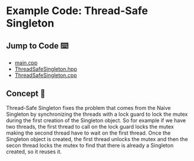 # Example Code: Thread-Safe Singleton

## Jump to Code :keyboard:

- [main.cpp](C++/src/main.cpp)
- [ThreadSafeSingleton.hpp](C++/include/ThreadSafeSingleton.hpp)
- [ThreadSafeSingleton.cpp](C++/src/ThreadSafeSingleton.cpp)

## Concept :dart:

Thread-Safe Singleton fixes the problem that comes from the Naive Singleton by synchronizing the threads with a lock guard to lock the mutex during the first creation of the Singleton object. So for example if we have two threads, the first thread to call on the lock guard locks the mutex making the second thread have to wait on the first thread. Once the Singleton object is created, the first thread unlocks the mutex and then the secon thread locks the mutex to find that there is already a Singleton created, so it reuses it.
